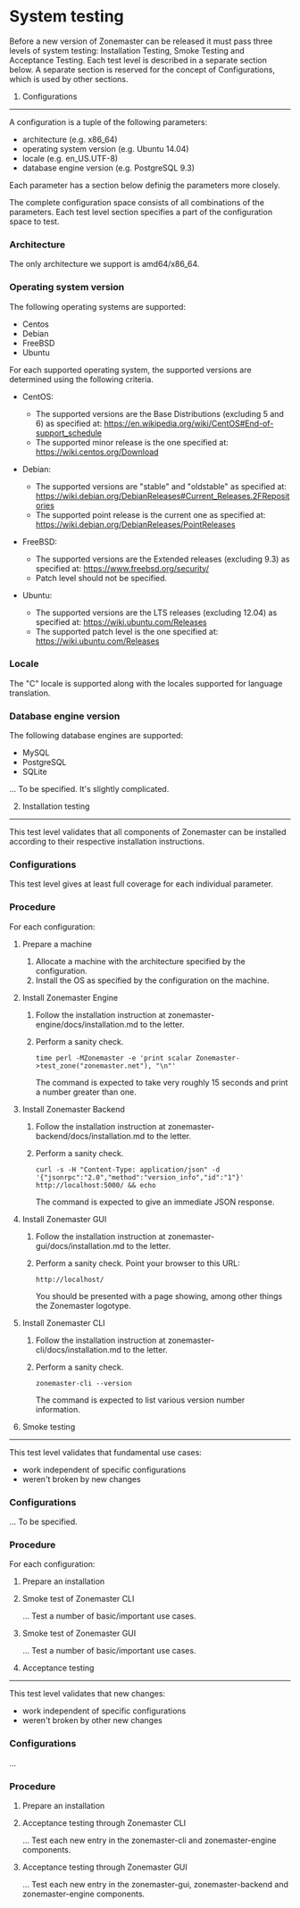 System testing
==============
Before a new version of Zonemaster can be released it must pass three levels of
system testing: Installation Testing, Smoke Testing and Acceptance Testing.
Each test level is described in a separate section below. A separate section is
reserved for the concept of Configurations, which is used by other sections.


1. Configurations
-----------------
A configuration is a tuple of the following parameters:

* architecture (e.g. x86_64)
* operating system version (e.g. Ubuntu 14.04)
* locale (e.g. en_US.UTF-8)
* database engine version (e.g. PostgreSQL 9.3)

Each parameter has a section below definig the parameters more closely.

The complete configuration space consists of all combinations of the
parameters. Each test level section specifies a part of the configuration space
to test.


### Architecture

The only architecture we support is amd64/x86_64.


### Operating system version

The following operating systems are supported:

* Centos
* Debian
* FreeBSD
* Ubuntu

For each supported operating system, the supported versions are determined using
the following criteria.

* CentOS:
  * The supported versions are the Base Distributions (excluding 5 and 6) as
    specified at: 
    https://en.wikipedia.org/wiki/CentOS#End-of-support_schedule
  * The supported minor release is the one specified at:
    https://wiki.centos.org/Download

* Debian:
  * The supported versions are "stable" and "oldstable" as specified at: 
    https://wiki.debian.org/DebianReleases#Current_Releases.2FRepositories
  * The supported point release is the current one as specified at:
    https://wiki.debian.org/DebianReleases/PointReleases

* FreeBSD:
  * The supported versions are the Extended releases (excluding 9.3) as
    specified at: https://www.freebsd.org/security/
  * Patch level should not be specified.

* Ubuntu:
  * The supported versions are the LTS releases (excluding 12.04) as specified
    at: https://wiki.ubuntu.com/Releases
  * The supported patch level is the one specified at:
    https://wiki.ubuntu.com/Releases


### Locale

The "C" locale is supported along with the locales supported for language
translation.


### Database engine version

The following database engines are supported:

* MySQL
* PostgreSQL
* SQLite

... To be specified. It's slightly complicated.



2. Installation testing
-----------------------
This test level validates that all components of Zonemaster can be installed
according to their respective installation instructions.


### Configurations

This test level gives at least full coverage for each individual parameter.


### Procedure

For each configuration:

1. Prepare a machine
   1. Allocate a machine with the architecture specified by the configuration.
   2. Install the OS as specified by the configuration on the machine.

2. Install Zonemaster Engine
   1. Follow the installation instruction at zonemaster-engine/docs/installation.md
      to the letter.
   2. Perform a sanity check.

      ```
      time perl -MZonemaster -e 'print scalar Zonemaster->test_zone("zonemaster.net"), "\n"'
      ```

      The command is expected to take very roughly 15 seconds and print a number
      greater than one.

3. Install Zonemaster Backend
   1. Follow the installation instruction at zonemaster-backend/docs/installation.md
      to the letter.
   2. Perform a sanity check. 

      ```
      curl -s -H "Content-Type: application/json" -d '{"jsonrpc":"2.0","method":"version_info","id":"1"}' http://localhost:5000/ && echo
      ```

      The command is expected to give an immediate JSON response.

3. Install Zonemaster GUI
   1. Follow the installation instruction at zonemaster-gui/docs/installation.md
      to the letter.
   2. Perform a sanity check. Point your browser to this URL:

      ```
      http://localhost/
      ```

      You should be presented with a page showing, among other things the
      Zonemaster logotype.

4. Install Zonemaster CLI
   1. Follow the installation instruction at zonemaster-cli/docs/installation.md
      to the letter.
   2. Perform a sanity check.

      ```
      zonemaster-cli --version
      ```

      The command is expected to list various version number information.


3. Smoke testing
----------------
This test level validates that fundamental use cases:
* work independent of specific configurations
* weren't broken by new changes


### Configurations

... To be specified.


### Procedure

For each configuration:

1. Prepare an installation

2. Smoke test of Zonemaster CLI

   ... Test a number of basic/important use cases.

3. Smoke test of Zonemaster GUI

   ... Test a number of basic/important use cases.


4. Acceptance testing
---------------------
This test level validates that new changes:
 * work independent of specific configurations
 * weren't broken by other new changes


### Configurations

...


### Procedure

1. Prepare an installation

2. Acceptance testing through Zonemaster CLI

   ... Test each new entry in the zonemaster-cli and zonemaster-engine components.

3. Acceptance testing through Zonemaster GUI

   ... Test each new entry in the zonemaster-gui, zonemaster-backend and zonemaster-engine components.
